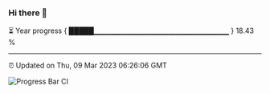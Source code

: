 ### Hi there 👋

⏳ Year progress { █████▁▁▁▁▁▁▁▁▁▁▁▁▁▁▁▁▁▁▁▁▁▁▁▁▁ } 18.43 %

---

⏰ Updated on Thu, 09 Mar 2023 06:26:06 GMT

![Progress Bar CI](https://github.com/ZhaoGui/ZhaoGui/workflows/Progress%20Bar%20CI/badge.svg)
